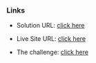 ### Links

- Solution URL: [click here](https://github.com/weldu0/Frontend-Mentor-Challenges-Collection/nft-preview-card-component)

- Live Site URL: [click here](https://weldu0.github.io/Frontend-Mentor-Challenges-Collection/nft-preview-card-component)

- The challenge: [click here](https://www.frontendmentor.io/challenges/nft-preview-card-component-SbdUL_w0U)



